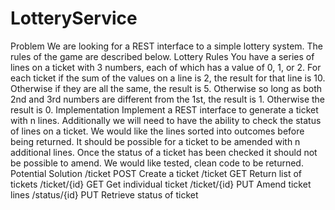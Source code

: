 # LotteryService
Problem
We are looking for a REST interface to a simple lottery system. The rules of the game are
described below.
Lottery Rules
You have a series of lines on a ticket with 3 numbers, each of which has a value of 0, 1, or 2.
For each ticket if the sum of the values on a line is 2, the result for that line is 10. Otherwise
if they are all the same, the result is 5. Otherwise so long as both 2nd and 3rd numbers are
different from the 1st, the result is 1. Otherwise the result is 0.
Implementation
Implement a REST interface to generate a ticket with n lines. Additionally we will need to
have the ability to check the status of lines on a ticket. We would like the lines sorted into
outcomes before being returned. It should be possible for a ticket to be amended with n
additional lines. Once the status of a ticket has been checked it should not be possible to
amend.
We would like tested, clean code to be returned.
Potential Solution
/ticket POST Create a ticket
/ticket GET Return list of tickets
/ticket/{id} GET Get individual ticket
/ticket/{id} PUT Amend ticket lines
/status/{id} PUT Retrieve status of ticket
